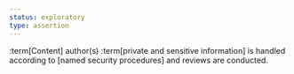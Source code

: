 ```yaml
---
status: exploratory
type: assertion
---
```


:term[Content] author(s) :term[private and sensitive information] is handled according to [named security procedures] and reviews are conducted. 

